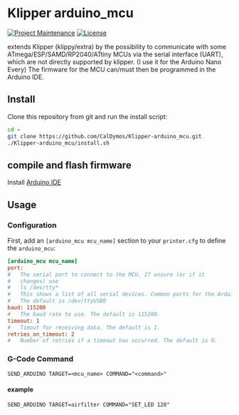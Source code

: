 # Klipper arduino_mcu
[![Project Maintenance](https://img.shields.io/maintenance/yes/2024.svg)](https://github.com/CalDymos/Klipper-arduino_mcu 'GitHub Repository')
[![License](https://img.shields.io/github/license/CalDymos/Klipper-arduino_mcu.svg)](https://github.com/CalDymos/Klipper-arduino_mcu/blob/master/LICENSE 'License')

extends Klipper (klippy/extra) by the possibility to communicate with some ATmega/ESP/SAMD/RP2040/ATtiny MCUs via the serial interface (UART), which are not directly supported by klipper. (I use it for the Arduino Nano Every)
The firmware for the MCU can/must then be programmed in the Arduino IDE.

## Install

Clone this repository from git and run the install script:

```sh
cd ~
git clone https://github.com/CalDymos/Klipper-arduino_mcu.git
./Klipper-arduino_mcu/install.sh
```

## compile and flash firmware

Install [Arduino IDE](https://www.arduino.cc/en/software)

## Usage

### Configuration

First, add an `[arduino_mcu mcu_name]` section to your `printer.cfg` to define the `arduino_mcu`:

```ini
[arduino_mcu mcu_name]
port:
#   The serial port to connect to the MCU. If unsure (or if it
#   changes) use
#   ls /dev/tty*
#   This shows a list of all serial devices. Common ports for the Arduino Nano are e.g. /dev/ttyUSB0 or /dev/ttyACM0.
#   The default is /dev/ttyUSB0
baud: 115200
#   The baud rate to use. The default is 115200.
timeout: 1
#   Timout for receiving data. The default is 1.
retries_on_timeout: 2
#   Number of retries if a timeout has occurred. The default is 0.
```

### G-Code Command

`SEND_ARDUINO TARGET=<mcu_name> COMMAND="<command>"`

#### example
`SEND_ARDUINO TARGET=airfilter COMMAND="SET_LED 128"`
